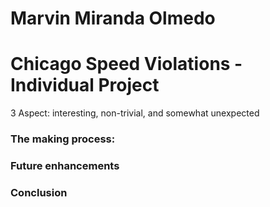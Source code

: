 # Marvin Miranda Olmedo
# Chicago Speed Violations - Individual Project
3 Aspect:  interesting, non-trivial, and somewhat unexpected 


### The making process:


### Future enhancements


### Conclusion
